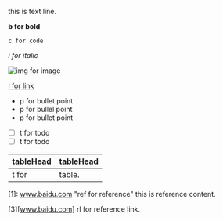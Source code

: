 this is text line.

**b for bold**

```
c for code

```

*i for italic*

![img for image](http://www.imglink.com/ "introduction for img")

[l for link](www.baidu.com)

- p for bullet point
- p for bullel point
- p for bullet point

- [ ] t for todo
- [ ] t for todo

| tableHead | tableHead |
| :------------- | :------------- |
| t for  | table. |

[1]: www.baidu.com "ref for reference" this is reference content.

[3][www.baidu.com] rl for reference link.
